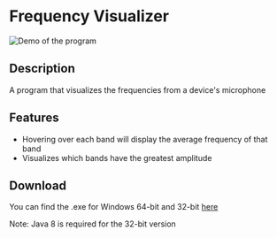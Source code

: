 
# Frequency Visualizer

![Demo of the program](https://raw.githubusercontent.com/TahaM1/Frequency-Visualizer/master/demo/demo.gif "DEMO")

## Description
A program that visualizes the frequencies from a device's microphone

## Features
- Hovering over each band will display the average frequency of that band
- Visualizes which bands have the greatest amplitude

## Download
You can find the .exe for Windows 64-bit and 32-bit [here](https://github.com/TahaM1/Frequency-Visualizer/releases/tag/v1.0)

Note: Java 8 is required for the 32-bit version
